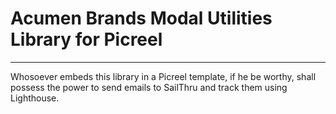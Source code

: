 # Acumen Brands Modal Utilities Library for Picreel

---

Whosoever embeds this library in a Picreel template, if he be worthy, shall possess the power to send emails to SailThru and track them using Lighthouse.
